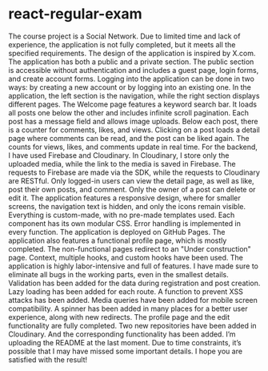 # react-regular-exam

The course project is a Social Network. Due to limited time and lack of experience, the application is not fully completed, but it meets all the specified requirements.
The design of the application is inspired by X.com.
The application has both a public and a private section.
The public section is accessible without authentication and includes a guest page, login forms, and create account forms.
Logging into the application can be done in two ways: by creating a new account or by logging into an existing one.
In the application, the left section is the navigation, while the right section displays different pages.
The Welcome page features a keyword search bar. It loads all posts one below the other and includes infinite scroll pagination.
Each post has a message field and allows image uploads.
Below each post, there is a counter for comments, likes, and views.
Clicking on a post loads a detail page where comments can be read, and the post can be liked again. The counts for views, likes, and comments update in real time.
For the backend, I have used Firebase and Cloudinary. In Cloudinary, I store only the uploaded media, while the link to the media is saved in Firebase.
The requests to Firebase are made via the SDK, while the requests to Cloudinary are RESTful.
Only logged-in users can view the detail page, as well as like, post their own posts, and comment.
Only the owner of a post can delete or edit it.
The application features a responsive design, where for smaller screens, the navigation text is hidden, and only the icons remain visible.
Everything is custom-made, with no pre-made templates used. Each component has its own modular CSS.
Error handling is implemented in every function.
The application is deployed on GitHub Pages.
The application also features a functional profile page, which is mostly completed.
The non-functional pages redirect to an "Under construction" page.
Context, multiple hooks, and custom hooks have been used. The application is highly labor-intensive and full of features. I have made sure to eliminate all bugs in the working parts, even in the smallest details.
Validation has been added for the data during registration and post creation.
Lazy loading has been added for each route.
A function to prevent XSS attacks has been added.
Media queries have been added for mobile screen compatibility.
A spinner has been added in many places for a better user experience, along with new redirects.
The profile page and the edit functionality are fully completed.
Two new repositories have been added in Cloudinary. And the corresponding functionality has been added.
I’m uploading the README at the last moment. Due to time constraints, it’s possible that I may have missed some important details.
I hope you are satisfied with the result!

